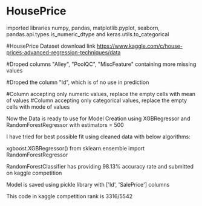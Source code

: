 # HousePrice

imported libraries numpy, pandas, matplotlib.pyplot, seaborn, pandas.api.types.is_numeric_dtype and keras.utils.to_categorical

#HousePrice Dataset download link https://www.kaggle.com/c/house-prices-advanced-regression-techniques/data

#Droped columns "Alley", "PoolQC", "MiscFeature" containing more missing values

#Droped the column "Id", which is of no use in prediction

#Column accepting only numeric values, replace the empty cells with mean of values #Column accepting only categorical values, replace the empty cells with mode of values

Now the Data is ready to use for Model Creation using XGBRegressor and RandomForestRegressor with estimators = 500

I have tried for best possible fit using cleaned data with below algorithms:

xgboost.XGBRegressor()
from sklearn.ensemble import RandomForestRegressor

RandomForestClassifier has providing 98.13% accuracy rate and submitted on kaggle competition

Model is saved using pickle library with ['Id', 'SalePrice'] columns

This code in kaggle competition rank is 3316/5542
